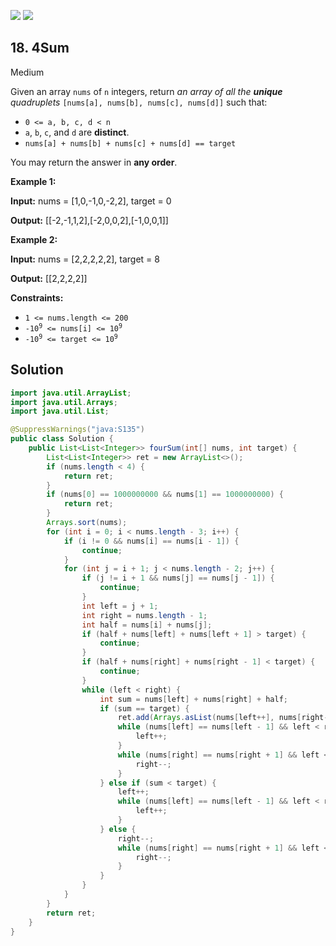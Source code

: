 [![](https://img.shields.io/github/stars/javadev/LeetCode-in-Java?label=Stars&style=flat-square)](https://github.com/javadev/LeetCode-in-Java)
[![](https://img.shields.io/github/forks/javadev/LeetCode-in-Java?label=Fork%20me%20on%20GitHub%20&style=flat-square)](https://github.com/javadev/LeetCode-in-Java/fork)

## 18\. 4Sum

Medium

Given an array `nums` of `n` integers, return _an array of all the **unique** quadruplets_ `[nums[a], nums[b], nums[c], nums[d]]` such that:

*   `0 <= a, b, c, d < n`
*   `a`, `b`, `c`, and `d` are **distinct**.
*   `nums[a] + nums[b] + nums[c] + nums[d] == target`

You may return the answer in **any order**.

**Example 1:**

**Input:** nums = [1,0,-1,0,-2,2], target = 0

**Output:** [[-2,-1,1,2],[-2,0,0,2],[-1,0,0,1]] 

**Example 2:**

**Input:** nums = [2,2,2,2,2], target = 8

**Output:** [[2,2,2,2]] 

**Constraints:**

*   `1 <= nums.length <= 200`
*   <code>-10<sup>9</sup> <= nums[i] <= 10<sup>9</sup></code>
*   <code>-10<sup>9</sup> <= target <= 10<sup>9</sup></code>

## Solution

```java
import java.util.ArrayList;
import java.util.Arrays;
import java.util.List;

@SuppressWarnings("java:S135")
public class Solution {
    public List<List<Integer>> fourSum(int[] nums, int target) {
        List<List<Integer>> ret = new ArrayList<>();
        if (nums.length < 4) {
            return ret;
        }
        if (nums[0] == 1000000000 && nums[1] == 1000000000) {
            return ret;
        }
        Arrays.sort(nums);
        for (int i = 0; i < nums.length - 3; i++) {
            if (i != 0 && nums[i] == nums[i - 1]) {
                continue;
            }
            for (int j = i + 1; j < nums.length - 2; j++) {
                if (j != i + 1 && nums[j] == nums[j - 1]) {
                    continue;
                }
                int left = j + 1;
                int right = nums.length - 1;
                int half = nums[i] + nums[j];
                if (half + nums[left] + nums[left + 1] > target) {
                    continue;
                }
                if (half + nums[right] + nums[right - 1] < target) {
                    continue;
                }
                while (left < right) {
                    int sum = nums[left] + nums[right] + half;
                    if (sum == target) {
                        ret.add(Arrays.asList(nums[left++], nums[right--], nums[i], nums[j]));
                        while (nums[left] == nums[left - 1] && left < right) {
                            left++;
                        }
                        while (nums[right] == nums[right + 1] && left < right) {
                            right--;
                        }
                    } else if (sum < target) {
                        left++;
                        while (nums[left] == nums[left - 1] && left < right) {
                            left++;
                        }
                    } else {
                        right--;
                        while (nums[right] == nums[right + 1] && left < right) {
                            right--;
                        }
                    }
                }
            }
        }
        return ret;
    }
}
```